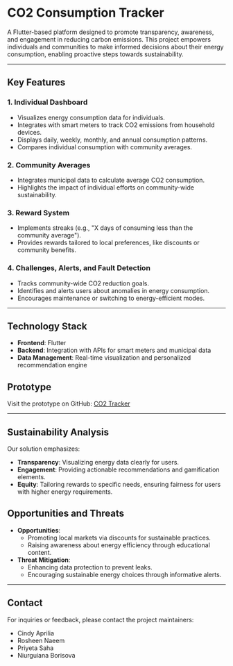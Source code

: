 # CO2 Consumption Tracker

A Flutter-based platform designed to promote transparency, awareness, and engagement in reducing carbon emissions. 
This project empowers individuals and communities to make informed decisions about their energy consumption, enabling proactive steps towards sustainability.

---


## Key Features

### 1. Individual Dashboard
- Visualizes energy consumption data for individuals.
- Integrates with smart meters to track CO2 emissions from household devices.
- Displays daily, weekly, monthly, and annual consumption patterns.
- Compares individual consumption with community averages.

### 2. Community Averages
- Integrates municipal data to calculate average CO2 consumption.
- Highlights the impact of individual efforts on community-wide sustainability.

### 3. Reward System
- Implements streaks (e.g., "X days of consuming less than the community average").
- Provides rewards tailored to local preferences, like discounts or community benefits.

### 4. Challenges, Alerts, and Fault Detection
- Tracks community-wide CO2 reduction goals.
- Identifies and alerts users about anomalies in energy consumption.
- Encourages maintenance or switching to energy-efficient modes.

---

## Technology Stack
- **Frontend**: Flutter
- **Backend**: Integration with APIs for smart meters and municipal data
- **Data Management**: Real-time visualization and personalized recommendation engine


## Prototype
Visit the prototype on GitHub: [CO2 Tracker](https://github.com/prism97/CO2-Tracker)

---


## Sustainability Analysis
Our solution emphasizes:
- **Transparency**: Visualizing energy data clearly for users.
- **Engagement**: Providing actionable recommendations and gamification elements.
- **Equity**: Tailoring rewards to specific needs, ensuring fairness for users with higher energy requirements.


## Opportunities and Threats
- **Opportunities**:
  - Promoting local markets via discounts for sustainable practices.
  - Raising awareness about energy efficiency through educational content.
- **Threat Mitigation**:
  - Enhancing data protection to prevent leaks.
  - Encouraging sustainable energy choices through informative alerts.

---


## Contact
For inquiries or feedback, please contact the project maintainers:
- Cindy Aprilia
- Rosheen Naeem
- Priyeta Saha
- Niurguiana Borisova
